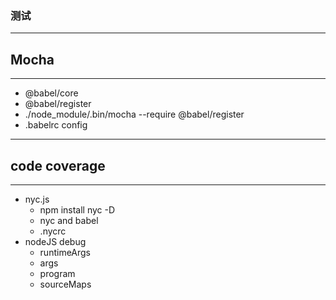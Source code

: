 ### 测试
---
## Mocha
---
-	@babel/core
-	@babel/register
-	./node_module/.bin/mocha --require @babel/register
-	.babelrc config
---
## code coverage
---
-	nyc.js
	-	npm install nyc -D
	-	nyc and babel
	-	.nycrc
-	nodeJS debug
	-	runtimeArgs
	-	args
	-	program
	-	sourceMaps